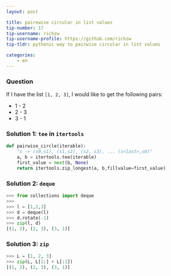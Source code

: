 ```yaml
---
layout: post

title: pairewise circular in list values
tip-number: 17
tip-username: richzw
tip-username-profile: https://github.com/richzw
tip-tldr: pythonic way to pairwise circular in list values

categories:
    - en
---
```


### Question

If I have the list `[1, 2, 3]`, I would like to get the following pairs:

- 1 - 2
- 2 - 3
- 3 - 1

### Solution 1: `tee` in `itertools`

```python
def pairwise_circle(iterable):
    "s -> (s0,s1), (s1,s2), (s2, s3), ... (s<last>,s0)"
    a, b = itertools.tee(iterable)
    first_value = next(b, None)
    return itertools.zip_longest(a, b,fillvalue=first_value)
```

### Solution 2: `deque`

```python
>>> from collections import deque
>>>
>>> l = [1,2,3]
>>> d = deque(l)
>>> d.rotate(-1)
>>> zip(l, d)
[(1, 2), (2, 3), (3, 1)]
```

### Solution 3: `zip`

```python
>>> L = [1, 2, 3]
>>> zip(L, L[1:] + L[:1])
[(1, 2), (2, 3), (3, 1)]
```



